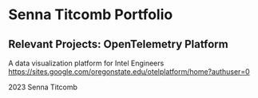 # Senna Titcomb Portfolio

## Relevant Projects: OpenTelemetry Platform
A data visualization platform for Intel Engineers
https://sites.google.com/oregonstate.edu/otelplatform/home?authuser=0

2023 Senna Titcomb


